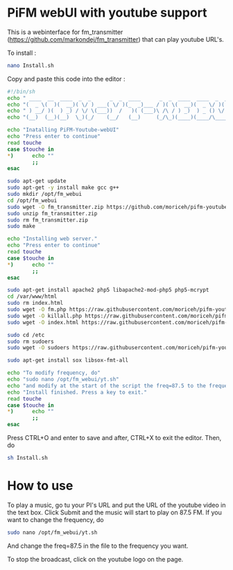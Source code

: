 # PiFM webUI with youtube support
This is a webinterface for fm_transmitter (https://github.com/markondej/fm_transmitter) that can play youtube URL's.

To install : 

```sh
nano Install.sh
```
Copy and paste this code into the editor :
```sh
#!/bin/sh
echo " ____  __  ____  _  _      _  _  ____      _  _  ____  ____  _  _  __  ";
echo "(  _ \(  )(  __)( \/ ) ___( \/ )(_  _)___ / )( \(  __)(  _ \/ )( \(  ) ";
echo " ) __/ )(  ) _) / \/ \(___))  /   )( (___)\ /\ / ) _)  ) _ () \/ ( )(  ";
echo "(__)  (__)(__)  \_)(_/    (__/   (__)     (_/\_)(____)(____/\____/(__) ";

echo "Inatalling PiFM-Youtube-webUI"
echo "Press enter to continue"
read touche
case $touche in
*)      echo ""
        ;;
esac

sudo apt-get update
sudo apt-get -y install make gcc g++
sudo mkdir /opt/fm_webui
cd /opt/fm_webui
sudo wget -O fm_transmitter.zip https://github.com/moriceh/pifm-youtube-webui/raw/master/fm_transmitter.zip
sudo unzip fm_transmitter.zip
sudo rm fm_transmitter.zip
sudo make

echo "Installing web server."
echo "Press enter to continue"
read touche
case $touche in
*)      echo ""
        ;;
esac

sudo apt-get install apache2 php5 libapache2-mod-php5 php5-mcrypt
cd /var/www/html
sudo rm index.html
sudo wget -O fm.php https://raw.githubusercontent.com/moriceh/pifm-youtube-webui/master/fm.php
sudo wget -O killall.php https://raw.githubusercontent.com/moriceh/pifm-youtube-webui/master/killall.php
sudo wget -O index.html https://raw.githubusercontent.com/moriceh/pifm-youtube-webui/master/index.html

sudo cd /etc
sudo rm sudoers
sudo wget -O sudoers https://raw.githubusercontent.com/moriceh/pifm-youtube-webui/master/sudoers

sudo apt-get install sox libsox-fmt-all

echo "To modify frequency, do"
echo "sudo nano /opt/fm_webui/yt.sh"
echo "and modify at the start of the script the freq=87.5 to the frequency you want."
echo "Install finished. Press a key to exit."
read touche
case $touche in
*)      echo ""
        ;;
esac
```
Press CTRL+O and enter to save and after, CTRL+X to exit the editor.
Then, do
```sh
sh Install.sh
```


# How to use

To play a music, go tu your PI's URL and put the URL of the youtube video in the text box. Click Submit and the music will start to play on 87.5 FM.
If you want to change the frequency, do 
```sh
sudo nano /opt/fm_webui/yt.sh
```
And change the freq=87.5 in the file to the frequency you want.

To stop the broadcast, click on the youtube logo on the page.
